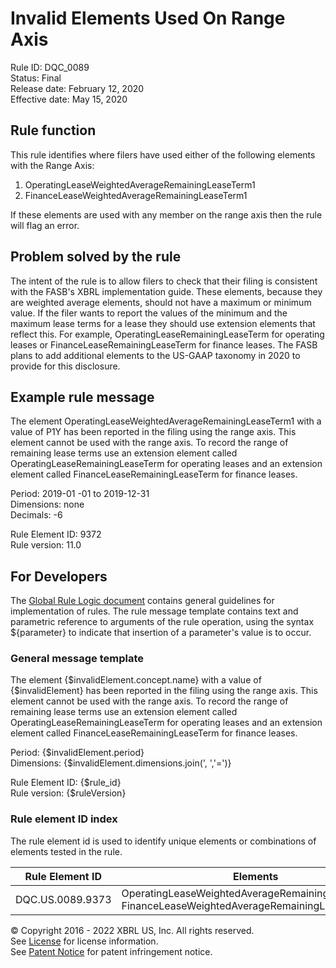 # Invalid Elements Used On Range Axis  
Rule ID: DQC_0089  
Status: Final  
Release date: February 12, 2020  
Effective date: May 15, 2020  

## Rule function  
This rule identifies where filers have used either of the following elements with the Range Axis:  

1. OperatingLeaseWeightedAverageRemainingLeaseTerm1  
2. FinanceLeaseWeightedAverageRemainingLeaseTerm1  

If these elements are used with any member on the range axis then the rule will flag an error.  

## Problem solved by the rule  
The intent of the rule is to allow filers to check that their filing is consistent with the  FASB's XBRL implementation  guide.  These elements, because they are weighted average elements, should not have a maximum or minimum value.  If the filer wants to report the values of the minimum and the maximum lease terms for a lease they should use extension elements that reflect this.  For example, OperatingLeaseRemainingLeaseTerm for operating leases or FinanceLeaseRemainingLeaseTerm for finance leases.  The FASB plans to add additional elements to the US-GAAP taxonomy in 2020 to provide for this disclosure.  

## Example rule message  
The element OperatingLeaseWeightedAverageRemainingLeaseTerm1 with a value of P1Y has been reported in the filing using the range axis. This element cannot be used with the range axis. To record the range of remaining lease terms use an extension element called OperatingLeaseRemainingLeaseTerm for operating leases and an extension element called FinanceLeaseRemainingLeaseTerm for finance leases.  

Period: 2019-01 -01 to 2019-12-31  
Dimensions: none  
Decimals: -6  

Rule Element ID: 9372  
Rule version: 11.0  

## For Developers  
The [Global Rule Logic document](https://github.com/DataQualityCommittee/dqc_us_rules/blob/master/docs/GlobalRuleLogic.md) contains general guidelines for implementation of rules. The rule message template contains text and parametric reference to arguments of the rule operation, using the syntax ${parameter} to indicate that insertion of a parameter's value is to occur. 
  
### General message template  
The element {$invalidElement.concept.name} with a value of {$invalidElement} has been reported in the filing using the range axis. This element cannot be used with the range axis. To record the range of remaining lease terms use an extension element called OperatingLeaseRemainingLeaseTerm for operating leases and an extension element called FinanceLeaseRemainingLeaseTerm for finance leases.  

Period: {$invalidElement.period}  
Dimensions: {$invalidElement.dimensions.join(', ','=')}  

Rule Element ID: {$rule_id}  
Rule version: {$ruleVersion}  

### Rule element ID index 
The rule element id is used to identify unique elements or combinations of elements tested in the rule. 
  
|Rule Element ID|Elements|  
|--------|--------|  
|DQC.US.0089.9373|OperatingLeaseWeightedAverageRemainingLeaseTerm1, FinanceLeaseWeightedAverageRemainingLeaseTerm1|  

© Copyright 2016 - 2022 XBRL US, Inc. All rights reserved.   
See [License](https://xbrl.us/dqc-license) for license information.  
See [Patent Notice](https://xbrl.us/dqc-patent) for patent infringement notice.  

